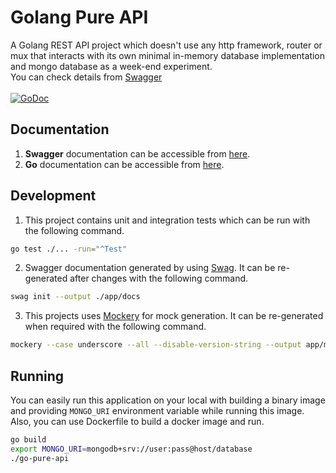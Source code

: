 # Golang Pure API
A Golang REST API project which doesn't use any http framework, router or mux that interacts with its own minimal in-memory database implementation and mongo database as a week-end experiment.
<br>You can check details from [Swagger](https://go-pure-api.herokuapp.com/docs/index.html)
<br><br>[![GoDoc](https://pkg.go.dev/badge/github.com/yunussandikci/go-pure-api)](https://pkg.go.dev/github.com/yunussandikci/go-pure-api)

## Documentation
1. <b>Swagger</b> documentation can be accessible from [here](https://go-pure-api.herokuapp.com/docs/index.html).
2. <b>Go</b> documentation can be accessible from [here](https://pkg.go.dev/github.com/yunussandikci/go-pure-api@v1.0).

## Development
1. This project contains unit and integration tests which can be run with the following command.
```sh
go test ./... -run="^Test"
```
2. Swagger documentation generated by using [Swag](https://github.com/swaggo/swag). It can be re-generated after changes with the following command.
```sh
swag init --output ./app/docs
```
3. This projects uses [Mockery](https://github.com/vektra/mockery) for mock generation. It can be re-generated when required with the following command.
```sh
mockery --case underscore --all --disable-version-string --output app/mocks
```

## Running
You can easily run this application on your local with building a binary image and providing `MONGO_URI` environment variable while running this image.
Also, you can use Dockerfile to build a docker image and run.
```sh
go build
export MONGO_URI=mongodb+srv://user:pass@host/database
./go-pure-api
```


